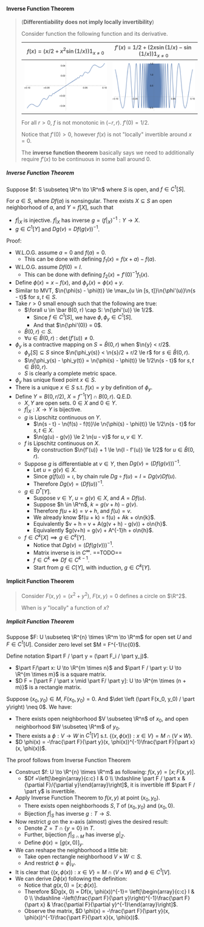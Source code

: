 #### Inverse Function Theorem

> (**Differentiability does not imply locally invertibility**)
>
> Consider function the following function and its derivative.
>
> | $f(x) = (x/2 + x^2 \sin(1/x))1_{x\neq 0}$                    | $f'(x) = 1/2 + (2x\sin(1/x) - \sin(1/x))1_{x\neq 0}$         |
> | ------------------------------------------------------------ | ------------------------------------------------------------ |
> | <img src="images/graph.svg" alt="graph" style="zoom: 50%;" /> | <img src="images/derivative.svg" alt="derivative" style="zoom:50%;" /> |
>
> For all $r > 0$, $f$ is not monotonic in $(-r, r)$. $f'(0) = 1/2$.
>
> Notice that $f'(0) > 0$, however $f(x)$ is not "locally" invertible around $x=0$.
>
> The **inverse function theorem** basically says we need to additionally require $f'(x)$ to be continuous in some ball around $0$.

##### Inverse Function Theorem

Suppose $f: S \subseteq \R^n \to \R^n$ where $S$ is open, and $f \in C^1[S]$.

For $a \in S$, where $Df(a)$ is nonsingular. There exists $X\subseteq S$ an open neighborhood of $a$, and $Y = f[X]$, such that

- $f|_X$ is injective. $f|_X$ has inverse $g = \left (f|_X\right)^{-1}: Y \to X$.
- $g \in C^1[Y]$ and $Dg(v) = Df(g(v))^{-1}$.

Proof:
- W.L.O.G. assume $a = 0$ and $f(a) = 0$.
    - This can be done with defining $f_1(x) = f(x + a) - f(a)$.
- W.L.O.G. assume $Df(0) = I$.
    - This can be done with defining $f_2(x) = f'(0)^{-1}f_1(x)$.
- Define $\phi(x) = x - f(x)$, and $\phi_y(x) = \phi(x) + y$.
- Similar to MVT, $\n{\phi(s) - \phi(t)} \le \max_{u \in [s, t]}\n{\phi'(u)}\n{s - t}$ for $s, t \in S$.
- Take $r > 0$ small enough such that the following are true:
    - $\forall u \in \bar B(0, r) \cap S: \n{\phi'(u)} \le 1/2$.
        - Since $f \in C^1[S]$, we have $\phi, \phi_y \in C^1[S]$.
        - And that $\n{\phi'(0)} = 0$.
    - $\bar B(0, r) \subset S$.
    - $\forall u \in \bar B(0, r): \det(f'(u)) \neq 0$.
- $\phi_y$ is a contractive mapping on $S=\bar B(0, r)$ when $\n{y} < r/2$.
    - $\phi_y[S] \subseteq S$ since $\n{\phi_y(s)} < \n{s}/2 + r/2 \le r$ for $s \in \bar B(0, r)$.
    - $\n{\phi_y(s) - \phi_y(t)} = \n{\phi(s) - \phi(t)} \le 1/2\n{s - t}$ for $s, t \in \bar B(0, r)$.
    - $S$ is clearly a complete metric space.
- $\phi_y$ has unique fixed point $x \in S$.
- There is a unique $x \in S$ s.t. $f(x) = y$ by definition of $\phi_y$.
- Define $Y = B(0, r/2)$, $X = f^{-1}[Y] \cap B(0, r)$. Q.E.D.
    - $X, Y$ are open sets. $0 \in X$ and $0 \in Y$.
    - $f|_X:X \to Y$ is bijective.
    - $g$ is Lipschitz continuous on $Y$.
        - $\n{s - t} - \n{f(s) - f(t)}\le \n{\phi(s) - \phi(t)} \le 1/2\n{s - t}$ for $s, t \in X$.
        - $\n{g(u) - g(v)} \le 2 \n{u - v}$ for $u, v \in Y$.
    - $f$ is Lipschitz continuous on $X$.
        - By construction $\n{f'(u)} + 1 \le \n{I - f'(u)} \le 1/2$ for $u \in \bar B(0, r)$.
    - Suppose $g$ is differentiable at $v \in Y$, then $Dg(v) = (Df(g(v)))^{-1}$.
        - Let $u = g(v) \in X$.
        - Since $g(f(u)) = \iota$, by chain rule $Dg \circ f(u) = I = Dg(v)Df(u)$.
        - Therefore $Dg(v) = (Df(u))^{-1}$.
    - $g \in D^*[Y]$.
        - Suppose $v \in Y$, $u = g(v) \in X$, and $A = Df(u)$.
        - Suppose $h \in \R^n$, $k = g(v + h) - g(v)$.
        - Therefore $f(u + k) = v + h$, and $f(u) = v$.
        - We already know $f(u + k) = f(u) + Ak + o\n{k}$.
        - Equivalently $v + h = v + A(g(v + h) - g(v)) + o\n{h}$.
        - Equivalently $g(v+h) = g(v) + A^{-1}h + o\n{h}$.
    - $f \in C^k[X] \implies g \in C^k[Y]$.
        - Notice that $Dg(v) = (Df(g(v)))^{-1}$.
        - Matrix inverse is in $C^\infty$. ==TODO==
        - $f \in C^k \iff Df \in C^{k-1}$.
        - Start from $g \in C[Y]$, with induction, $g \in C^k[Y]$.

#### Implicit Function Theorem

> Consider $F(x, y) = (x^2 + y^2)$, $F(x, y) = 0$ defines a circle on $\R^2$.
>
> When is $y$ "locally" a function of $x$?

##### Implicit Function Theorem

Suppose $F:  U \subseteq \R^{n} \times \R^m \to \R^m$ for open set $U$ and $F \in C^1[U]$. Consider zero level set $M = F^{-1}\c{0}$.

Define notation $\part F / \part y = (\part F_i / \part y_j)$.
- $\part F/\part x: U \to \R^{m \times n}$ and $\part F / \part y: U \to \R^{m \times m}$ is a square matrix.
- $D F = [\part F / \part x \mid \part F/ \part y]: U \to \R^{m \times (n + m)}$ is a rectangle matrix.

Suppose $(x_0, y_0) \in M$, $F(x_0, y_0) = 0$. And $\det \left (\part F(x_0, y_0) / \part y\right) \neq 0$. We have:
- There exists open neighborhood $V \subseteq \R^n$ of $x_0$, and open neighborhood $W \subseteq \R^m$ of $y_0$.
- There exists a $\phi: V \to W$ in $C^1[V]$ s.t. $\{(x, \phi(x)): x \in V\} = M \cap (V \times W)$.
- $D \phi(x) = -\frac{\part F}{\part y}(x, \phi(x))^{-1}\frac{\part F}{\part x}(x, \phi(x))$.

The proof follows from Inverse Function Theorem
- Construct $f: U \to \R^{n} \times \R^m$ as following: $f(x, y)=[x;F\left(x, y\right)]$.
    - $Df =\left[\begin{array}{c:c} I & 0 \\ \hdashline \part F / \part x & {\partial F}/{\partial y}\end{array}\right]$, it is invertible iff $\part F / \part y$ is invertible.
- Apply Inverse Function Theorem to $f(x, y)$ at point $(x_0, y_0)$.
    - There exists open neighborhoods $S, T$ of $(x_0, y_0)$ and $(x_0, 0)$.
    - Bijection $f|_S$ has inverse $g: T\to S$.
- Now restrict $g$ on the x-axis (almost) gives the desired result:
    - Denote $Z = T \cap \{y = 0\}$ in $T$.
    - Further, bijection $f|_{S \cap M}$ has inverse $g|_{Z}$.
    - Define $\phi(x) = [g(x, 0)]_y$.
- We can reshape the neighborhood a little bit:
    - Take open rectangle neighborhood $V \times W \subset S$.
    - And restrict $\phi = \phi|_V$.
- It is clear that $\{(x, \phi(x)): x \in V\} = M \cap (V \times W)$ and $\phi \in C^1[V]$.
- We can derive $D\phi(x)$ following the definition:
    - Notice that $g(x, 0) = [x; \phi(x)]$.
    - Therefore $Dg(x, 0) = Df(x, \phi(x))^{-1}= \left[\begin{array}{c:c} I & 0 \\ \hdashline -\left(\frac{\part F}{\part y}\right)^{-1}\frac{\part F}{\part x} & \frac{\partial F}{\partial y}^{-1}\end{array}\right]$.
    - Observe the matrix, $D \phi(x) = -\frac{\part F}{\part y}(x, \phi(x))^{-1}\frac{\part F}{\part x}(x, \phi(x))$.
